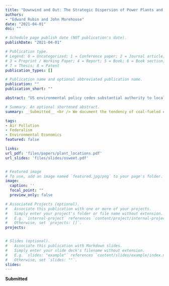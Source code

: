 ```yaml
---
title: "Downwind and Out: The Strategic Dispersion of Power Plants and Their Pollution"
authors:
- "Edward Rubin and John Morehouse"
date: "2021-04-01"
doi: ""

# Schedule page publish date (NOT publication's date).
publishDate: "2021-04-01"

# Publication type.
# Legend: 0 = Uncategorized; 1 = Conference paper; 2 = Journal article;
# 3 = Preprint / Working Paper; 4 = Report; 5 = Book; 6 = Book section;
# 7 = Thesis; 8 = Patent
publication_types: []

# Publication name and optional abbreviated publication name.
publication: ""
publication_short: ""

abstract: "US environmental policy cedes substantial authority to local governments/agencies---creating potentials for polluters to strategically export emissions. We identify such strategies among coal-fueled power plants. We document electricity generators locate near administrative borders. As water may influence borders/siting, we develop a simple, non-parametric test that demonstrates coal plants locate to reduce their downwind exposure. Natural-gas plants---facing lower regulatory pressure---do not exhibit this behavior. Using a state-of-the-art, particle-trajectory model, we illustrate coal pollution's extreme mobility: within 6 hours, 50% of coal plants' emissions leave their source states---99% leave their counties. These strategic responses emphasize the importance of federal oversight and transport-focused regulation."

# Summary. An optional shortened abstract.
summary: __Submitted__ <br /> We document the tendency of coal-fueled electricity plants to locate on jurisdictional borders. We then develop a simple test to detect if the plants are strategically sited. Lastly, we use an atmospheric dispersion model to provide new descriptive statistics on the pervasiveness of the pollution transport problem.

tags:
- Air Pollution
- Federalism
- Environmental Economics
featured: false

links:
url_pdf: 'files/papers/plant_locations.pdf'
url_slides: 'files/slides/osweet.pdf'


# Featured image
# To use, add an image named `featured.jpg/png` to your page's folder. 
image:
  caption: ''
  focal_point: ""
  preview_only: false

# Associated Projects (optional).
#   Associate this publication with one or more of your projects.
#   Simply enter your project's folder or file name without extension.
#   E.g. `internal-project` references `content/project/internal-project/index.md`.
#   Otherwise, set `projects: []`.
projects:


# Slides (optional).
#   Associate this publication with Markdown slides.
#   Simply enter your slide deck's filename without extension.
#   E.g. `slides: "example"` references `content/slides/example/index.md`.
#   Otherwise, set `slides: ""`.
slides: 
---
```

__Submitted__ 